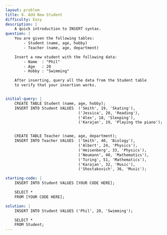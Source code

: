 ```yaml
---
layout: problem
title: 8. Add New Student
difficulty: Easy
description: |
    A quick introduction to INSERT syntax. 
question: |
    You are given the following tables:
        - Student (name, age, hobby)
        - Teacher (name, age, department)

    Insert a new student with the following data:
        - Name  : "Phil"
        - Age   : 20
        - Hobby : "Swimming"

    After inserting, query all the data from the Student table
    to verify that your insertion works.


initial-query: | 
    CREATE TABLE Student (name, age, hobby);
    INSERT INTO Student VALUES  ('Smith', 19, 'Skating'), 
                                ('Jessica', 20, 'Reading'), 
                                ('Alex', 18, 'Sleeping'), 
                                ('Karajan', 19, 'Playing the piano');


    CREATE TABLE Teacher (name, age, department);
    INSERT INTO Teacher VALUES  ('Smith', 40, 'Biology'), 
                                ('Albert', 24, 'Physics'), 
                                ('Heisenberg', 33, 'Physics'), 
                                ('Neumann', 40, 'Mathematics'), 
                                ('Turing', 51, 'Mathematics'), 
                                ('Karajan', 32, 'Music'),
                                ('Shostakovich', 36, 'Music');

starting-code: |
    INSERT INTO Student VALUES [YOUR CODE HERE];

    SELECT *
    FROM [YOUR CODE HERE];

solution: |
    INSERT INTO Student VALUES ('Phil', 20, 'Swimming');

    SELECT *
    FROM Student;
---
```


